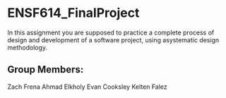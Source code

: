 # ENSF614_FinalProject

In this assignment you are supposed to practice a complete process of design and development of a software project, using asystematic design methodology.

## Group Members:
Zach Frena
Ahmad Elkholy
Evan Cooksley
Kelten Falez
